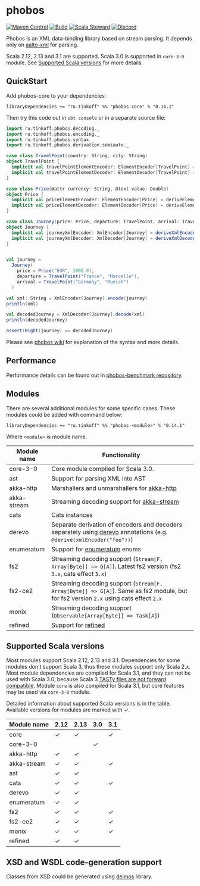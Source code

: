 # phobos
[![Maven Central](https://img.shields.io/maven-central/v/ru.tinkoff/phobos-core_2.13.svg)](https://search.maven.org/search?q=ru.tinkoff.phobos-core)
[![Build](https://github.com/TinkoffCreditSystems/phobos/actions/workflows/scala.yml/badge.svg)](https://github.com/TinkoffCreditSystems/phobos/actions/workflows/scala.yml)
[![Scala Steward](https://img.shields.io/badge/Scala_Steward-helping-blue.svg?style=flat&logo=data:image/png;base64,iVBORw0KGgoAAAANSUhEUgAAAA4AAAAQCAMAAAARSr4IAAAAVFBMVEUAAACHjojlOy5NWlrKzcYRKjGFjIbp293YycuLa3pYY2LSqql4f3pCUFTgSjNodYRmcXUsPD/NTTbjRS+2jomhgnzNc223cGvZS0HaSD0XLjbaSjElhIr+AAAAAXRSTlMAQObYZgAAAHlJREFUCNdNyosOwyAIhWHAQS1Vt7a77/3fcxxdmv0xwmckutAR1nkm4ggbyEcg/wWmlGLDAA3oL50xi6fk5ffZ3E2E3QfZDCcCN2YtbEWZt+Drc6u6rlqv7Uk0LdKqqr5rk2UCRXOk0vmQKGfc94nOJyQjouF9H/wCc9gECEYfONoAAAAASUVORK5CYII=)](https://scala-steward.org)
[![Discord](https://img.shields.io/badge/chat-discord%20(en%2Fru)-blue)](https://discord.gg/S9Ad88t)

Phobos is an XML data-binding library based on stream parsing. 
It depends only on [aalto-xml](https://github.com/FasterXML/aalto-xml/) for parsing.

Scala 2.12, 2.13 and 3.1 are supported. Scala 3.0 is supported in `core-3-0` module. See [Supported Scala versions](#supported-scala-versions) for more details.

## QuickStart
Add phobos-core to your dependencies:

```
libraryDependencies += "ru.tinkoff" %% "phobos-core" % "0.14.1"
```

Then try this code out in `sbt console` or in a separate source file:
```scala
import ru.tinkoff.phobos.decoding._
import ru.tinkoff.phobos.encoding._
import ru.tinkoff.phobos.syntax._
import ru.tinkoff.phobos.derivation.semiauto._

case class TravelPoint(country: String, city: String)
object TravelPoint {
  implicit val travelPointElementEncoder: ElementEncoder[TravelPoint] = deriveElementEncoder
  implicit val travelPointElementDecoder: ElementDecoder[TravelPoint] = deriveElementDecoder
}

case class Price(@attr currency: String, @text value: Double)
object Price {
  implicit val priceElementEncoder: ElementEncoder[Price] = deriveElementEncoder
  implicit val priceElementDecoder: ElementDecoder[Price] = deriveElementDecoder
}

case class Journey(price: Price, departure: TravelPoint, arrival: TravelPoint)
object Journey {
  implicit val journeyXmlEncoder: XmlEncoder[Journey] = deriveXmlEncoder("journey")
  implicit val journeyXmlDecoder: XmlDecoder[Journey] = deriveXmlDecoder("journey")
}


val journey =
  Journey(
    price = Price("EUR", 1000.0),
    departure = TravelPoint("France", "Marcelle"),
    arrival = TravelPoint("Germany", "Munich")
  )

val xml: String = XmlEncoder[Journey].encode(journey)
println(xml)

val decodedJourney = XmlDecoder[Journey].decode(xml)
println(decodedJourney)

assert(Right(journey) == decodedJourney)
```
Please see [phobos wiki](https://github.com/Tinkoff/phobos/wiki) for explanation of the syntax and more details.

## Performance
Performance details can be found out in [phobos-benchmark repository](https://github.com/valentiay/phobos-benchmark). 

## Modules
There are several additional modules for some specific cases. 
These modules could be added with command below:
```
libraryDependencies += "ru.tinkoff" %% "phobos-<module>" % "0.14.1"
```
Where `<module>` is module name.

| Module name | Functionality  |
|-------------|----------------|
| core-3-0    | Core module compiled for Scala 3.0. |
| ast         | Support for parsing XML into AST |
| akka-http   | Marshallers and unmarshallers for [akka-http](https://doc.akka.io/docs/akka-http/current/) |
| akka-stream | Streaming decoding support for [akka-stream](https://doc.akka.io/docs/akka/current/stream/index.html)|
| cats        | Cats instances |
| derevo      | Separate derivation of encoders and decoders separately using [derevo](https://github.com/manatki/derevo) annotations (e.g. `@derive(xmlEncoder("foo"))`)|
| enumeratum  | Support for [enumeratum](https://github.com/lloydmeta/enumeratum#manual-override-of-name) enums |
| fs2         | Streaming decoding support (`Stream[F, Array[Byte]] => G[A]`). Latest fs2 version (fs2 `3.x`, cats effect `3.x`) |
| fs2-ce2     | Streaming decoding support (`Stream[F, Array[Byte]] => G[A]`). Same as fs2 module, but for fs2 version `2.x` using cats effect `2.x`  |
| monix       | Streaming decoding support (`Observable[Array[Byte]] => Task[A]`)  |
| refined     | Support for [refined](https://github.com/fthomas/refined) |


## Supported Scala versions
Most modules support Scala 2.12, 2.13 and 3.1. 
Dependencies for some modules don't support Scala 3, thus these modules support only Scala 2.x.
Most module dependencies are compiled for Scala 3.1, and they can not be used with Scala 3.0, 
because Scala 3 [TASTy files are not forward compatible](https://contributors.scala-lang.org/t/improving-scala-3-forward-compatibility/5298).
Module `core` is also compiled for Scala 3.1, but core features may be used via `core-3-0` module.

Detailed information about supported Scala versions is in the table. Available versions for modules are marked with ✓.

| Module name | 2.12 | 2.13 | 3.0 | 3.1 |
|-------------|------|------|-----|-----|
| core        |  ✓   |  ✓   |     |  ✓  |
| core-3-0    |      |      |  ✓  |     |
| akka-http   |  ✓   |  ✓   |     |     |
| akka-stream |  ✓   |  ✓   |     |  ✓  |
| ast         |  ✓   |  ✓   |     |     |
| cats        |  ✓   |  ✓   |     |  ✓  |
| derevo      |  ✓   |  ✓   |     |     |
| enumeratum  |  ✓   |  ✓   |     |     |
| fs2         |  ✓   |  ✓   |     |  ✓  |
| fs2-ce2     |  ✓   |  ✓   |     |  ✓  |
| monix       |  ✓   |  ✓   |     |  ✓  |
| refined     |  ✓   |  ✓   |     |     |

## XSD and WSDL code-generation support
Classes from XSD could be generated using [deimos](https://github.com/Tinkoff/deimos) library.
